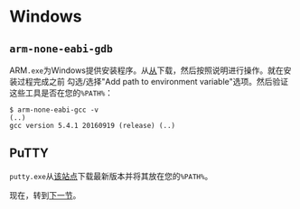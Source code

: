 # Windows

## `arm-none-eabi-gdb`

ARM`.exe`为Windows提供安装程序。从[从][gcc]下载，然后按照说明进行操作。就在安装过程完成之前
勾选/选择"Add path to environment variable"选项。然后验证这些工具是否在您的`%PATH%`：

``` console
$ arm-none-eabi-gcc -v
(..)
gcc version 5.4.1 20160919 (release) (..)
```

[gcc]: https://developer.arm.com/open-source/gnu-toolchain/gnu-rm/downloads

## PuTTY

`putty.exe`从[该站点]下载最新版本并将其放在您的`%PATH%`。

现在，转到[下一节]。

[该站点]: http://www.chiark.greenend.org.uk/~sgtatham/putty/download.html

[下一节]: verify.md

